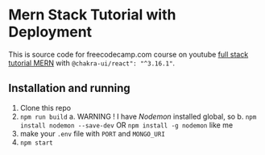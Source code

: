 # Mern Stack Tutorial with Deployment

This is source code for freecodecamp.com course on youtube [full stack tutorial MERN](https://www.youtube.com/watch?v=O3BUHwfHf84) with `@chakra-ui/react": "^3.16.1"`.

## Installation and running

1. Clone this repo
2. `npm run build`
       a.  WARNING ! I have *Nodemon* installed global, so
       b. `npm install nodemon --save-dev` OR `npm install -g nodemon` like me
4. make your `.env` file with `PORT` and `MONGO_URI`
5. `npm start`
